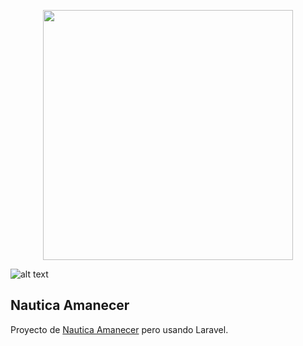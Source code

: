 <p align="center"><a href="https://laravel.com" target="_blank"><img src="https://raw.githubusercontent.com/laravel/art/master/logo-lockup/5%20SVG/2%20CMYK/1%20Full%20Color/laravel-logolockup-cmyk-red.svg" width="400"></a></p>

![alt text](https://github.com/JoacoCinnamon/nautica-amanecer-laravel/tree/main/public/img/logo.png?raw=true)

## Nautica Amanecer

Proyecto de [Nautica Amanecer](https://github.com/JoacoCinnamon/nautica-amanecer) pero usando Laravel.
